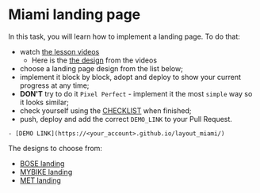 # Miami landing page
In this task, you will learn how to implement a landing page. To do that:

- watch [the lesson videos](https://mate.academy/learn/css-advanced/css-advanced-landing#/video)
  - Here is the [the design](https://www.figma.com/file/nHz8bflIwJaWP3P99vKTH5/miami_home_new?node-id=16033%3A3) from the videos
- choose a landing page design from the list below;
- implement it block by block, adopt and deploy to show your current progress at any time;
- **DON'T** try to do it `Pixel Perfect` - implement it the most `simple` way so it looks similar;
- check yourself using the [CHECKLIST](https://github.com/mate-academy/layout_miami/blob/master/checklist.md) when finished;
- push, deploy and add the correct `DEMO_LINK` to your Pull Request.
```
- [DEMO LINK](https://<your_account>.github.io/layout_miami/) 
```

The designs to choose from:
- [BOSE landing](https://www.figma.com/file/OMjQNb3hg1LKMV4OwyQ3Ao/BOSE?node-id=0%3A1)
- [MYBIKE landing](https://www.figma.com/file/Ic3SlZjkATYaS7uTifZAIk/BIKE?node-id=0%3A1)
- [MET landing](https://www.figma.com/file/lSR1m42L9YwzQwzzxKwHpw/THE-MET)  
